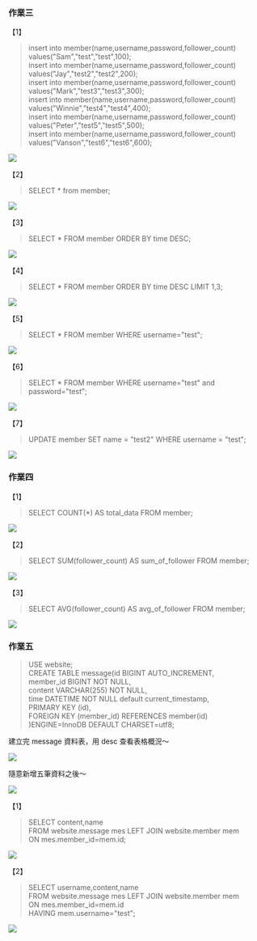 ### 作業三
【1】
>insert into member(name,username,password,follower_count) values("Sam","test","test",100); <br/>
>insert into member(name,username,password,follower_count) values("Jay","test2","test2",200); <br/>
>insert into member(name,username,password,follower_count) values("Mark","test3","test3",300); <br/>
>insert into member(name,username,password,follower_count) values("Winnie","test4","test4",400); <br/>
>insert into member(name,username,password,follower_count) values("Peter","test5","test5",500); <br/>
>insert into member(name,username,password,follower_count) values("Vanson","test6","test6",600);

![](https://i.imgur.com/Rn7P7oY.png)


【2】

>SELECT * from member;

![](https://i.imgur.com/cQeGiYm.png)


【3】
>SELECT *
>FROM member
>ORDER BY time DESC;

![](https://i.imgur.com/r05mXZJ.png)


【4】
>SELECT *
>FROM member
>ORDER BY time DESC
>LIMIT 1,3;

![](https://i.imgur.com/zJQrYFf.png)


【5】
>SELECT *
>FROM member
>WHERE username="test";

![](https://i.imgur.com/O5EUhtw.png)


【6】
>SELECT *
>FROM member
>WHERE username="test" and password="test";

![](https://i.imgur.com/OibkmHz.png)


【7】
>UPDATE member
>SET name = "test2"
>WHERE username = "test";

![](https://i.imgur.com/o7VNVoy.png)


### 作業四
【1】
>SELECT COUNT(*) AS total_data
>FROM member;

![](https://i.imgur.com/ox53X5a.png)


【2】
>SELECT SUM(follower_count) AS sum_of_follower
>FROM member;

![](https://i.imgur.com/r4n5Zp3.png)


【3】
>SELECT AVG(follower_count) AS avg_of_follower
>FROM member;

![](https://i.imgur.com/ATzYhpw.png)


### 作業五
>USE website; <br/>
>CREATE TABLE message(id BIGINT AUTO_INCREMENT, <br/>
>	member_id BIGINT NOT NULL, <br/>
>	content VARCHAR(255) NOT NULL, <br/>
>    time DATETIME NOT NULL default current_timestamp, <br/>
>    PRIMARY KEY (id), <br/>
>    FOREIGN KEY (member_id) REFERENCES member(id) <br/>
>)ENGINE=InnoDB DEFAULT CHARSET=utf8;

建立完 message 資料表，用 desc 查看表格概況～

![](https://i.imgur.com/Xr5BXHa.png)

隨意新增五筆資料之後～

![](https://i.imgur.com/KQx0PSX.png)


【1】
>SELECT content,name <br/>
>FROM website.message mes LEFT JOIN website.member mem <br/>
>ON mes.member_id=mem.id;

![](https://i.imgur.com/cnFLBNw.png)


【2】
>SELECT username,content,name <br/>
>FROM website.message mes LEFT JOIN website.member mem <br/>
>ON mes.member_id=mem.id <br/>
>HAVING mem.username="test";

![](https://i.imgur.com/FNOS9o8.png)
